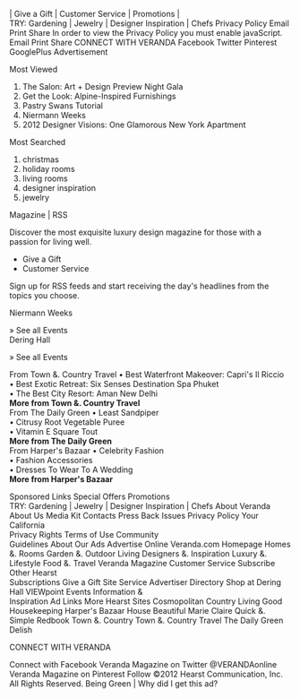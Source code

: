 | Give a Gift | Customer Service | Promotions |  
TRY: Gardening | Jewelry | Designer Inspiration | Chefs Privacy Policy Email Print Share In order to view the Privacy Policy you must enable javaScript. Email Print Share CONNECT WITH VERANDA Facebook Twitter Pinterest GooglePlus Advertisement

Most Viewed

1.  The Salon: Art + Design Preview Night Gala
2.  Get the Look: Alpine-Inspired Furnishings
3.  Pastry Swans Tutorial
4.  Niermann Weeks
5.  2012 Designer Visions: One Glamorous New York Apartment

Most Searched

1.  christmas
2.  holiday rooms
3.  living rooms
4.  designer inspiration
5.  jewelry

Magazine | RSS

Discover the most exquisite luxury design magazine for those with a passion for living well.

*   Give a Gift
*   Customer Service

Sign up for RSS feeds and start receiving the day's headlines from the topics you choose.

Niermann Weeks

» See all Events  
Dering Hall

» See all Events  

  
From Town &. Country Travel • Best Waterfront Makeover: Capri's Il Riccio  
• Best Exotic Retreat: Six Senses Destination Spa Phuket  
• The Best City Resort: Aman New Delhi  
**More from Town &. Country Travel**  
From The Daily Green • Least Sandpiper  
• Citrusy Root Vegetable Puree  
• Vitamin E Square Tout  
**More from The Daily Green**  
From Harper's Bazaar • Celebrity Fashion  
• Fashion Accessories  
• Dresses To Wear To A Wedding  
**More from Harper's Bazaar**  
  
  
Sponsored Links Special Offers Promotions  
TRY: Gardening | Jewelry | Designer Inspiration | Chefs About Veranda About Us Media Kit Contacts Press Back Issues Privacy Policy Your California  
Privacy Rights Terms of Use Community  
Guidelines About Our Ads Advertise Online Veranda.com Homepage Homes &. Rooms Garden &. Outdoor Living Designers &. Inspiration Luxury &. Lifestyle Food &. Travel Veranda Magazine Customer Service Subscribe Other Hearst  
Subscriptions Give a Gift Site Service Advertiser Directory Shop at Dering Hall VIEWpoint Events Information &  
Inspiration Ad Links More Hearst Sites Cosmopolitan Country Living Good Housekeeping Harper's Bazaar House Beautiful Marie Claire Quick &. Simple Redbook Town &. Country Town &. Country Travel The Daily Green Delish  

CONNECT WITH VERANDA

Connect with Facebook Veranda Magazine on Twitter @VERANDAonline Veranda Magazine on Pinterest Follow ©2012 Hearst Communication, Inc. All Rights Reserved. Being Green | Why did I get this ad?